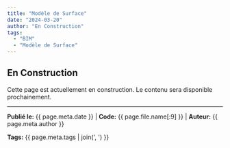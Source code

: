 ```yaml
---
title: "Modèle de Surface"
date: "2024-03-20"
author: "En Construction"
tags:
  - "BIM"
  - "Modèle de Surface"
---
```


## En Construction

Cette page est actuellement en construction. Le contenu sera disponible prochainement.

---
**Publié le:** {{ page.meta.date }} | **Code:** {{ page.file.name[:9] }}  | **Auteur:** {{ page.meta.author }}

**Tags:** {{ page.meta.tags | join(', ') }} 